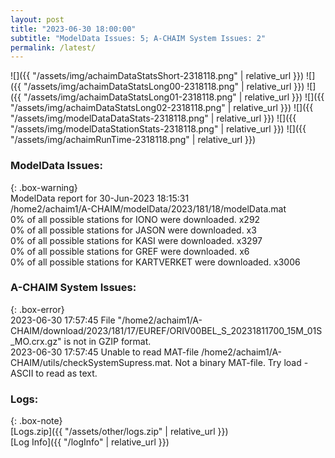 ```yaml
---
layout: post
title: "2023-06-30 18:00:00"
subtitle: "ModelData Issues: 5; A-CHAIM System Issues: 2"
permalink: /latest/
---
```


![]({{ "/assets/img/achaimDataStatsShort-2318118.png" | relative_url }})
![]({{ "/assets/img/achaimDataStatsLong00-2318118.png" | relative_url }})
![]({{ "/assets/img/achaimDataStatsLong01-2318118.png" | relative_url }})
![]({{ "/assets/img/achaimDataStatsLong02-2318118.png" | relative_url }})
![]({{ "/assets/img/modelDataDataStats-2318118.png" | relative_url }})
![]({{ "/assets/img/modelDataStationStats-2318118.png" | relative_url }})
![]({{ "/assets/img/achaimRunTime-2318118.png" | relative_url }})


### ModelData Issues:  
  
{: .box-warning}  
 ModelData report for 30-Jun-2023 18:15:31   
 /home2/achaim1/A-CHAIM/modelData/2023/181/18/modelData.mat   
 0% of all possible stations for IONO were downloaded. x292   
 0% of all possible stations for JASON were downloaded. x3   
 0% of all possible stations for KASI were downloaded. x3297   
 0% of all possible stations for GREF were downloaded. x6   
 0% of all possible stations for KARTVERKET were downloaded. x3006   
  
### A-CHAIM System Issues:  
  
{: .box-error}  
2023-06-30 17:57:45 File "/home2/achaim1/A-CHAIM/download/2023/181/17/EUREF/ORIV00BEL_S_20231811700_15M_01S_MO.crx.gz" is not in GZIP format.  
2023-06-30 17:57:45 Unable to read MAT-file /home2/achaim1/A-CHAIM/utils/checkSystemSupress.mat. Not a binary MAT-file. Try load -ASCII to read as text.  

### Logs:  
  
{: .box-note}  
[Logs.zip]({{ "/assets/other/logs.zip" | relative_url }})  
[Log Info]({{ "/logInfo" | relative_url }})  
